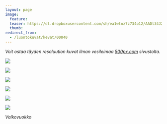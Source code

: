 ```yaml
---
layout: page
image:
  feature:
  teaser: https://dl.dropboxusercontent.com/sh/ea1wtnz7z734o12/AADl34J218FwOhkJj9xMpNU-a/luontokuvat/kev%C3%A4t/DSC60965-245px.jpg
  thumb:
redirect_from:
  - /luontokuvat/kevat/00040
---
```


*Voit ostaa täyden resoluution kuvat ilman vesileimaa [500px.com](https://500px.com/minimuutticom/galleries/hepatica-flowers) sivustolta.*

[![](https://dl.dropboxusercontent.com/sh/ea1wtnz7z734o12/AADzAYDJcw9OabeN6SQ9MOH8a/luontokuvat/kev%C3%A4t/DSC60926-800px.jpg)](https://dl.dropboxusercontent.com/sh/ea1wtnz7z734o12/AAD6fO8Hc3rAq1OCHwgO-Rgba/luontokuvat/kev%C3%A4t/DSC60926.jpg)

[![](https://dl.dropboxusercontent.com/sh/ea1wtnz7z734o12/AABK2i1KiDozOc8QFZNKSULza/luontokuvat/kev%C3%A4t/DSC60928-800px.jpg)](https://dl.dropboxusercontent.com/sh/ea1wtnz7z734o12/AAAXTx7CvL6apOv3BlfFNKu6a/luontokuvat/kev%C3%A4t/DSC60928.jpg)

[![](https://dl.dropboxusercontent.com/sh/ea1wtnz7z734o12/AACKaYk7CZUzk1NbOoGw_PYia/luontokuvat/kev%C3%A4t/DS15755-800px.jpg)](https://dl.dropboxusercontent.com/sh/ea1wtnz7z734o12/AACGTSpbfbNaroov105LeVmIa/luontokuvat/kev%C3%A4t/DS15755.jpg)

[![](https://dl.dropboxusercontent.com/sh/ea1wtnz7z734o12/AACvPJRh95oYZgySKfzQ9zzXa/luontokuvat/kev%C3%A4t/DS15074-800px.jpg)](https://dl.dropboxusercontent.com/sh/ea1wtnz7z734o12/AAANk5o2WUMCdxRFQkzXFSL8a/luontokuvat/kev%C3%A4t/DS15074.jpg)

[![](https://dl.dropboxusercontent.com/sh/ea1wtnz7z734o12/AADi2jFgIwsMULTkFq1GP3bda/luontokuvat/kev%C3%A4t/DS15077-800px.jpg)](https://dl.dropboxusercontent.com/sh/ea1wtnz7z734o12/AAC-h7MTkVGeaxaj-BG4ORfZa/luontokuvat/kev%C3%A4t/DS15077.jpg)

[![](https://dl.dropboxusercontent.com/sh/ea1wtnz7z734o12/AADqp-eCoe1WkIcwJ0O_HdC4a/luontokuvat/kev%C3%A4t/DS15080-800px.jpg)](https://dl.dropboxusercontent.com/sh/ea1wtnz7z734o12/AABivsV2kluW_K_o0En0Rorya/luontokuvat/kev%C3%A4t/DS15080.jpg)

*Valkovuokko*
